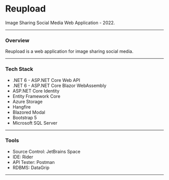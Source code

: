 # Reupload

Image Sharing Social Media Web Application - 2022.

---

### **Overview**
Reupload is a web application for image sharing social media.

---

### **Tech Stack**
- .NET 6 - ASP.NET Core Web API
- .NET 6 - ASP.NET Core Blazor WebAssembly
- ASP.NET Core Identity
- Entity Framework Core
- Azure Storage
- Hangfire
- Blazored Modal
- Bootstrap 5
- Microsoft SQL Server

---

### **Tools**
- Source Control: JetBrains Space
- IDE: Rider
- API Tester: Postman
- RDBMS: DataGrip

---